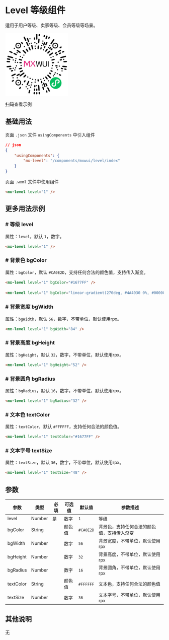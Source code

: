 # Level 等级组件

适用于用户等级、卖家等级、会员等级等场景。

![扫码查看](../imgs/level_qrcode.png)

扫码查看示例

## 基础用法
页面 `.json` 文件 `usingComponents` 中引入组件
```json
// json
{
    "usingComponents": {
        "mx-level": "/components/mxwui/level/index"
    }
}
```

页面 `.wxml` 文件中使用组件
```html
<mx-level level="1" />
```

## 更多用法示例
### # 等级 level
属性：`level`，默认 `1`，数字。
```html
<mx-level level="1" />
```

### # 背景色 bgColor
属性：`bgColor`，默认 `#CA0E2D`，支持任何合法的颜色值，支持传入渐变。
```html
<mx-level level="1" bgColor="#1677FF" />

<mx-level level="1" bgColor="linear-gradient(270deg, #4A4030 0%, #000000 100%)" />
```

### # 背景宽度 bgWidth
属性：`bgWidth`，默认 `56`，数字，不带单位，默认使用rpx。
```html
<mx-level level="1" bgWidth="84" />
```

### # 背景高度 bgHeight
属性：`bgHeight`，默认 `32`，数字，不带单位，默认使用rpx。
```html
<mx-level level="1" bgHeight="52" />
```

### # 背景圆角 bgRadius
属性：`bgRadius`，默认 `16`，数字，不带单位，默认使用rpx。
```html
<mx-level level="1" bgRadius="32" />
```

### # 文本色 textColor
属性：`textColor`，默认 `#FFFFFF`，支持任何合法的颜色值。
```html
<mx-level level="1" textColor="#1677FF" />
```

### # 文本字号 textSize
属性：`textSize`，默认 `36`，数字，不带单位，默认使用rpx。
```html
<mx-level level="1" textSize="48" />
```

<!-- ## 参数示意图
![组件参数分解示意图](../imgs/level_params.png) -->

## 参数
|参数|类型|必填|可选值|默认值|参数描述|
|----|----|----|----|----|----|
|level|Number|是|数字|`1`|等级|
|bgColor|String||颜色值|`#CA0E2D`|背景色，支持任何合法的颜色值，支持传入渐变|
|bgWidth|Number||数字|`56`|背景宽度，不带单位，默认使用rpx|
|bgHeight|Number||数字|`32`|背景高度，不带单位，默认使用rpx|
|bgRadius|Number||数字|`16`|背景圆角，不带单位，默认使用rpx|
|textColor|String||颜色值|`#FFFFFF`|文本色，支持任何合法的颜色值|
|textSize|Number||数字|`36`|文本字号，不带单位，默认使用rpx|

## 其他说明
无